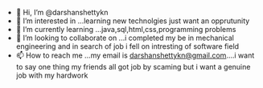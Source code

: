 - 👋 Hi, I’m @darshanshettykn
- 👀 I’m interested in ...learning new technolgies just want an opprutunity
- 🌱 I’m currently learning ...java,sql,html,css,programming problems
- 💞️ I’m looking to collaborate on ...i completed my be in mechanical engineering and in search of job i fell on intresting of software field
- 📫 How to reach me ...my email is darshanshettykn@gmail.com....i want to say one thing my friends all got job by scaming but i want a genuine job with my hardwork

<!---
darshanshettykn/darshanshettykn is a ✨ special ✨ repository because its `README.md` (this file) appears on your GitHub profile.
You can click the Preview link to take a look at your changes.
--->
